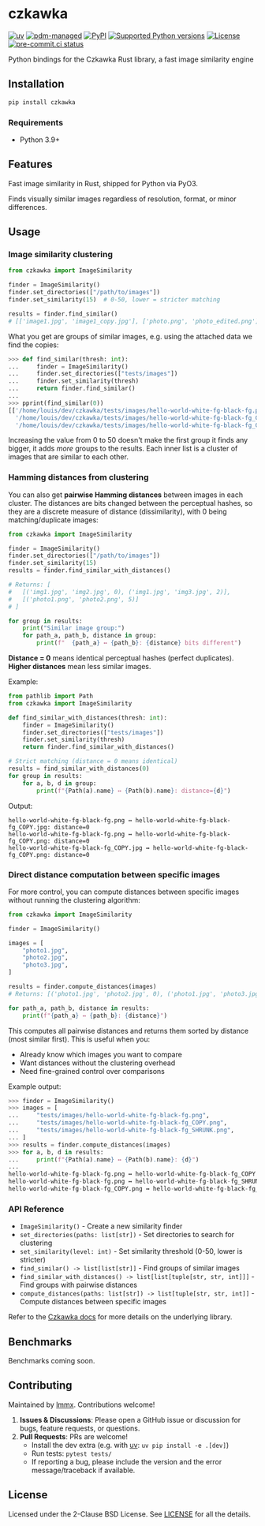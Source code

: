 # czkawka

<!-- [![downloads](https://static.pepy.tech/badge/czkawka/month)](https://pepy.tech/project/czkawka) -->
[![uv](https://img.shields.io/endpoint?url=https://raw.githubusercontent.com/astral-sh/uv/main/assets/badge/v0.json)](https://github.com/astral-sh/uv)
[![pdm-managed](https://img.shields.io/badge/pdm-managed-blueviolet)](https://pdm.fming.dev)
[![PyPI](https://img.shields.io/pypi/v/czkawka.svg)](https://pypi.org/project/czkawka)
[![Supported Python versions](https://img.shields.io/pypi/pyversions/czkawka.svg)](https://pypi.org/project/czkawka)
[![License](https://img.shields.io/pypi/l/czkawka.svg)](https://pypi.python.org/pypi/czkawka)
[![pre-commit.ci status](https://results.pre-commit.ci/badge/github/lmmx/czkawka/master.svg)](https://results.pre-commit.ci/latest/github/lmmx/czkawka/master)

Python bindings for the Czkawka Rust library, a fast image similarity engine

## Installation
```bash
pip install czkawka
```

### Requirements

- Python 3.9+

## Features

Fast image similarity in Rust, shipped for Python via PyO3.

Finds visually similar images regardless of resolution, format, or minor differences.

## Usage

### Image similarity clustering
```py
from czkawka import ImageSimilarity

finder = ImageSimilarity()
finder.set_directories(["/path/to/images"])
finder.set_similarity(15)  # 0-50, lower = stricter matching

results = finder.find_similar()
# [['image1.jpg', 'image1_copy.jpg'], ['photo.png', 'photo_edited.png']]
```

What you get are groups of similar images, e.g. using the attached data we find the copies:
```py
>>> def find_similar(thresh: int):
...     finder = ImageSimilarity()
...     finder.set_directories(["tests/images"])
...     finder.set_similarity(thresh)
...     return finder.find_similar()
...
>>> pprint(find_similar(0))
[['/home/louis/dev/czkawka/tests/images/hello-world-white-fg-black-fg.png',
  '/home/louis/dev/czkawka/tests/images/hello-world-white-fg-black-fg_COPY.jpg',
  '/home/louis/dev/czkawka/tests/images/hello-world-white-fg-black-fg_COPY.png']]
```

Increasing the value from 0 to 50 doesn't make the first group it finds any bigger, it adds *more*
groups to the results. Each inner list is a cluster of images that are similar to each other.

### Hamming distances from clustering

You can also get **pairwise Hamming distances** between images in each cluster. The distances are bits changed between the perceptual hashes, so they are a discrete measure of distance (dissimilarity), with 0 being matching/duplicate images:
```python
from czkawka import ImageSimilarity

finder = ImageSimilarity()
finder.set_directories(["/path/to/images"])
finder.set_similarity(15)
results = finder.find_similar_with_distances()

# Returns: [
#   [('img1.jpg', 'img2.jpg', 0), ('img1.jpg', 'img3.jpg', 2)],
#   [('photo1.png', 'photo2.png', 5)]
# ]

for group in results:
    print("Similar image group:")
    for path_a, path_b, distance in group:
        print(f"  {path_a} ↔ {path_b}: {distance} bits different")
```

**Distance = 0** means identical perceptual hashes (perfect duplicates).
**Higher distances** mean less similar images.

Example:
```python
from pathlib import Path
from czkawka import ImageSimilarity

def find_similar_with_distances(thresh: int):
    finder = ImageSimilarity()
    finder.set_directories(["tests/images"])
    finder.set_similarity(thresh)
    return finder.find_similar_with_distances()

# Strict matching (distance = 0 means identical)
results = find_similar_with_distances(0)
for group in results:
    for a, b, d in group:
        print(f"{Path(a).name} ↔ {Path(b).name}: distance={d}")
```

Output:
```
hello-world-white-fg-black-fg.png ↔ hello-world-white-fg-black-fg_COPY.jpg: distance=0
hello-world-white-fg-black-fg.png ↔ hello-world-white-fg-black-fg_COPY.png: distance=0
hello-world-white-fg-black-fg_COPY.jpg ↔ hello-world-white-fg-black-fg_COPY.png: distance=0
```

### Direct distance computation between specific images

For more control, you can compute distances between specific images without running the clustering algorithm:
```python
from czkawka import ImageSimilarity

finder = ImageSimilarity()

images = [
    "photo1.jpg",
    "photo2.jpg",
    "photo3.jpg",
]

results = finder.compute_distances(images)
# Returns: [('photo1.jpg', 'photo2.jpg', 0), ('photo1.jpg', 'photo3.jpg', 14), ...]

for path_a, path_b, distance in results:
    print(f"{path_a} ↔ {path_b}: {distance}")
```

This computes all pairwise distances and returns them sorted by distance (most similar first). This is useful when you:
- Already know which images you want to compare
- Want distances without the clustering overhead
- Need fine-grained control over comparisons

Example output:
```python
>>> finder = ImageSimilarity()
>>> images = [
...     "tests/images/hello-world-white-fg-black-fg.png",
...     "tests/images/hello-world-white-fg-black-fg_COPY.png",
...     "tests/images/hello-world-white-fg-black-fg_SHRUNK.png",
... ]
>>> results = finder.compute_distances(images)
>>> for a, b, d in results:
...     print(f"{Path(a).name} ↔ {Path(b).name}: {d}")
...
hello-world-white-fg-black-fg.png ↔ hello-world-white-fg-black-fg_COPY.png: 0
hello-world-white-fg-black-fg.png ↔ hello-world-white-fg-black-fg_SHRUNK.png: 14
hello-world-white-fg-black-fg_COPY.png ↔ hello-world-white-fg-black-fg_SHRUNK.png: 14
```

### API Reference

- `ImageSimilarity()` - Create a new similarity finder
- `set_directories(paths: list[str])` - Set directories to search for clustering
- `set_similarity(level: int)` - Set similarity threshold (0-50, lower is stricter)
- `find_similar() -> list[list[str]]` - Find groups of similar images
- `find_similar_with_distances() -> list[list[tuple[str, str, int]]]` - Find groups with pairwise distances
- `compute_distances(paths: list[str]) -> list[tuple[str, str, int]]` - Compute distances between specific images

Refer to the [Czkawka docs](https://docs.rs/czkawka_core/latest/czkawka_core/) for more details on the underlying library.

## Benchmarks

Benchmarks coming soon.

## Contributing

Maintained by [lmmx](https://github.com/lmmx). Contributions welcome!

1. **Issues & Discussions**: Please open a GitHub issue or discussion for bugs, feature requests, or questions.
2. **Pull Requests**: PRs are welcome!
   - Install the dev extra (e.g. with [uv](https://docs.astral.sh/uv/): `uv pip install -e .[dev]`)
   - Run tests: `pytest tests/`
   - If reporting a bug, please include the version and the error message/traceback if available.

## License

Licensed under the 2-Clause BSD License. See [LICENSE](https://github.com/lmmx/czkawka/blob/master/LICENSE) for all the details.
